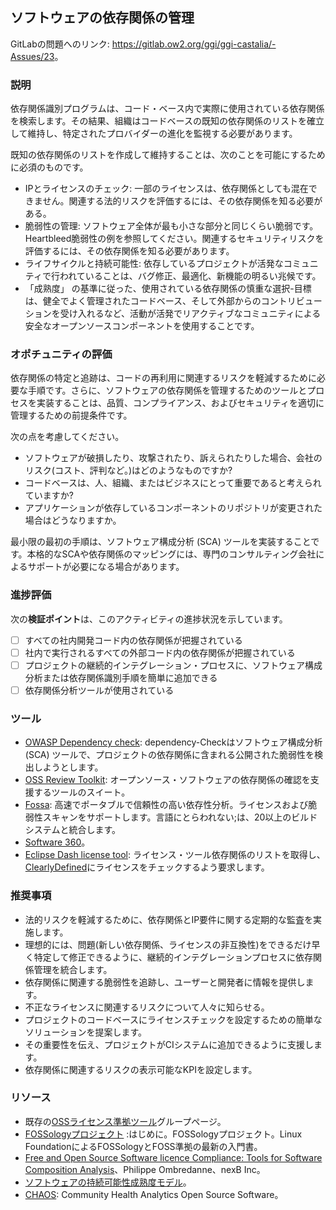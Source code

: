 ## ソフトウェアの依存関係の管理

GitLabの問題へのリンク: <https://gitlab.ow2.org/ggi/ggi-castalia/-Assues/23>。

### 説明

依存関係識別プログラムは、コード・ベース内で実際に使用されている依存関係を検索します。その結果、組織はコードベースの既知の依存関係のリストを確立して維持し、特定されたプロバイダーの進化を監視する必要があります。

既知の依存関係のリストを作成して維持することは、次のことを可能にするために必須のものです。
* IPとライセンスのチェック: 一部のライセンスは、依存関係としても混在できません。関連する法的リスクを評価するには、その依存関係を知る必要がある。
* 脆弱性の管理: ソフトウェア全体が最も小さな部分と同じくらい脆弱です。Heartbleed脆弱性の例を参照してください。関連するセキュリティリスクを評価するには、その依存関係を知る必要があります。
* ライフサイクルと持続可能性: 依存しているプロジェクトが活発なコミュニティで行われていることは、バグ修正、最適化、新機能の明るい兆候です。
* 「成熟度」 の基準に従った、使用されている依存関係の慎重な選択-目標は、健全でよく管理されたコードベース、そして外部からのコントリビューションを受け入れるなど、活動が活発でリアクティブなコミュニティによる安全なオープンソースコンポーネントを使用することです。

### オポチュニティの評価

依存関係の特定と追跡は、コードの再利用に関連するリスクを軽減するために必要な手順です。さらに、ソフトウェアの依存関係を管理するためのツールとプロセスを実装することは、品質、コンプライアンス、およびセキュリティを適切に管理するための前提条件です。

次の点を考慮してください。
* ソフトウェアが破損したり、攻撃されたり、訴えられたりした場合、会社のリスク(コスト、評判など。)はどのようなものですか?
* コードベースは、人、組織、またはビジネスにとって重要であると考えられていますか?
* アプリケーションが依存しているコンポーネントのリポジトリが変更された場合はどうなりますか。

最小限の最初の手順は、ソフトウェア構成分析 (SCA) ツールを実装することです。本格的なSCAや依存関係のマッピングには、専門のコンサルティング会社によるサポートが必要になる場合があります。

### 進捗評価

次の**検証ポイント**は、このアクティビティの進捗状況を示しています。
- [ ] すべての社内開発コード内の依存関係が把握されている
- [ ] 社内で実行されるすべての外部コード内の依存関係が把握されている
- [ ] プロジェクトの継続的インテグレーション・プロセスに、ソフトウェア構成分析または依存関係識別手順を簡単に追加できる
- [ ] 依存関係分析ツールが使用されている

### ツール
* [OWASP Dependency check](https://github.com/jeremylong/DependencyCheck): dependency-Checkはソフトウェア構成分析 (SCA) ツールで、プロジェクトの依存関係に含まれる公開された脆弱性を検出しようとします。
* [OSS Review Toolkit](https://oss-review-toolkit.org/): オープンソース・ソフトウェアの依存関係の確認を支援するツールのスイート。
* [Fossa](https://github.com/fossas/fossa-cli): 高速でポータブルで信頼性の高い依存性分析。ライセンスおよび脆弱性スキャンをサポートします。言語にとらわれない;は、20以上のビルドシステムと統合します。
* [Software 360](https://projects.eclipse.org/projects/technology.sw360)。
* [Eclipse Dash license tool](https://github.com/eclipse/dash-licenses): ライセンス・ツール依存関係のリストを取得し、[ClearlyDefined](https://clearlydefined.io)にライセンスをチェックするよう要求します。


### 推奨事項

* 法的リスクを軽減するために、依存関係とIP要件に関する定期的な監査を実施します。
* 理想的には、問題(新しい依存関係、ライセンスの非互換性)をできるだけ早く特定して修正できるように、継続的インテグレーションプロセスに依存関係管理を統合します。
* 依存関係に関連する脆弱性を追跡し、ユーザーと開発者に情報を提供します。
* 不正なライセンスに関連するリスクについて人々に知らせる。
* プロジェクトのコードベースにライセンスチェックを設定するための簡単なソリューションを提案します。
* その重要性を伝え、プロジェクトがCIシステムに追加できるように支援します。
* 依存関係に関連するリスクの表示可能なKPIを設定します。

### リソース

* 既存の[OSSライセンス準拠ツール](https://oss-compliance-tooling.org/Tooling-Landscape/OSS-Based-licence-Compliance-Tools/)グループページ。
* [FOSSologyプロジェクト](https://www.linuxfoundation.org/wp-content/uploads/lfcorp/files/lf_foss_compliance_fossology.pdf) :はじめに。FOSSologyプロジェクト。Linux FoundationによるFOSSologyとFOSS準拠の最新の入門書。
*  [Free and Open Source Software licence Compliance: Tools for Software Composition Analysis](https://www.computer.org/csdl/magazine/co/2020/10/09206429/1npxG2VFQSk)、Philippe Ombredanne、nexB Inc。
* [ソフトウェアの持続可能性成熟度モデル](http://oss-watch.ac.uk/resources/ssmm)。
* [CHAOS](https://chaoss.community/): Community Health Analytics Open Source Software。
